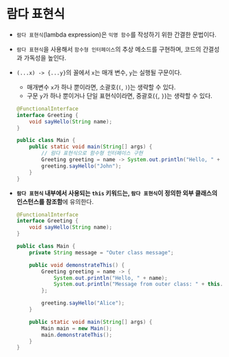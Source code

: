 # 람다 표현식

- `람다 표현식`(lambda expression)은 `익명 함수`를 작성하기 위한 간결한 문법이다.
- `람다 표현식`을 사용해서 `함수형 인터페이스`의 추상 메소드를 구현하며, 코드의 간결성과 가독성을 높인다.
- `(...x) -> {...y}`의 꼴에서 `x`는 매개 변수, `y`는 실행될 구문이다.
  - 매개변수 `x`가 하나 뿐이라면, 소괄호(`(`, `)`)는 생략할 수 있다.
  - 구문 `y`가 하나 뿐이거나 단일 표현식이라면, 중괄호(`{`, `}`)는 생략할 수 있다.

  ```java
  @FunctionalInterface
  interface Greeting {
      void sayHello(String name);
  }
  ```

  ```java
  public class Main {
      public static void main(String[] args) {
          // 람다 표현식으로 함수형 인터페이스 구현
          Greeting greeting = name -> System.out.println("Hello, " + name);
          greeting.sayHello("John");
      }
  }
  ```

- **`람다 표현식` 내부에서 사용되는 `this` 키워드는, `람다 표현식`이 정의한 외부 클래스의 인스턴스를 참조함**에 유의한다.

  ```java
  @FunctionalInterface
  interface Greeting {
      void sayHello(String name);
  }
  ```

  ```java
  public class Main {
      private String message = "Outer class message";

      public void demonstrateThis() {
          Greeting greeting = name -> {
              System.out.println("Hello, " + name);
              System.out.println("Message from outer class: " + this.message);
          };

          greeting.sayHello("Alice");
      }

      public static void main(String[] args) {
          Main main = new Main();
          main.demonstrateThis();
      }
  }
  ```
